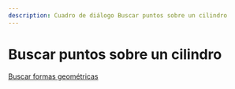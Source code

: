 ```yaml
---
description: Cuadro de diálogo Buscar puntos sobre un cilindro
---
```


# Buscar puntos sobre un cilindro

[Buscar formas geométricas](./)

